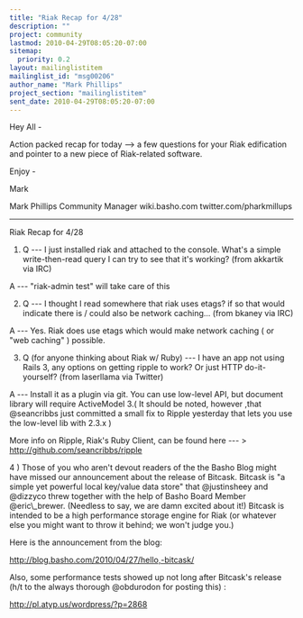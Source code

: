 ```yaml
---
title: "Riak Recap for 4/28"
description: ""
project: community
lastmod: 2010-04-29T08:05:20-07:00
sitemap:
  priority: 0.2
layout: mailinglistitem
mailinglist_id: "msg00206"
author_name: "Mark Phillips"
project_section: "mailinglistitem"
sent_date: 2010-04-29T08:05:20-07:00
---
```



Hey All -

Action packed recap for today --&gt; a few questions for your Riak
edification and pointer to a new piece of Riak-related software.

Enjoy -

Mark

Mark Phillips
Community Manager
wiki.basho.com
twitter.com/pharkmillups

------


Riak Recap for 4/28


1) Q --- I just installed riak and attached to the console. What's a
simple write-then-read query I can try to see that it's working? (from
akkartik via IRC)

 A --- "riak-admin test" will take care of this 


2) Q --- I thought I read somewhere that riak uses etags? if so that
would indicate there is / could also be network caching... (from
bkaney via IRC)

 A --- Yes. Riak does use etags which would make network caching (
or "web caching" ) possible.


3) Q (for anyone thinking about Riak w/ Ruby) --- I have an app not
using Rails 3, any options on getting ripple to work? Or just HTTP
do-it-yourself? (from laserllama via Twitter)

 A --- Install it as a plugin via git. You can use low-level API,
but document library will require ActiveModel 3.( It should be noted,
however ,that @seancribbs just committed a small fix to Ripple
yesterday that lets you use the low-level lib with 2.3.x )

 More info on Ripple, Riak's Ruby Client, can be found here --- &gt;
http://github.com/seancribbs/ripple


4 ) Those of you who aren't devout readers of the the Basho Blog might
have missed our announcement about the release of Bitcask. Bitcask is
"a simple yet powerful local key/value data store" that @justinsheey
and @dizzyco threw together with the help of Basho Board Member
@eric\\_brewer. (Needless to say, we are damn excited about it!)
Bitcask is intended to be a high performance storage engine for Riak
(or whatever else you might want to throw it behind; we won't judge
you.)

Here is the announcement from the blog:

http://blog.basho.com/2010/04/27/hello,-bitcask/

Also, some performance tests showed up not long after Bitcask's
release (h/t to the always thorough @obdurodon for posting this) :

http://pl.atyp.us/wordpress/?p=2868

